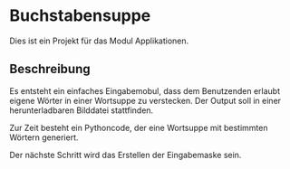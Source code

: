 # Buchstabensuppe
Dies ist ein Projekt für das Modul Applikationen.
## Beschreibung
Es entsteht ein einfaches Eingabemobul, dass dem Benutzenden erlaubt eigene Wörter in einer Wortsuppe zu verstecken. Der Output soll in einer herunterladbaren Bilddatei stattfinden.

Zur Zeit besteht ein Pythoncode, der eine Wortsuppe mit bestimmten Wörtern generiert.

Der nächste Schritt wird das Erstellen der Eingabemaske sein. 
